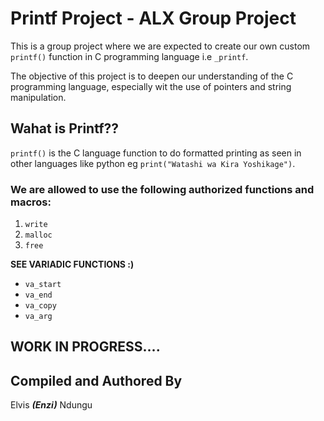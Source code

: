 # Printf Project - ALX Group Project

This is a group project where we are expected to create our own custom `printf()` function in C programming language i.e `_printf`. 

The objective of this project is to deepen our understanding of the C programming language, especially wit the use of pointers and string manipulation.


## Wahat is Printf??
`printf()` is the C language function to do formatted printing as seen in other languages like python eg `print("Watashi wa Kira Yoshikage")`.




### We are allowed to use the following authorized functions and macros:

1.  `write`
2. `malloc`
3. `free`

**SEE VARIADIC FUNCTIONS :)**
-   `va_start`
-   `va_end`
-   `va_copy`
-   `va_arg`

## WORK IN PROGRESS....


## Compiled and Authored By
Elvis _**(Enzi)**_ Ndungu

